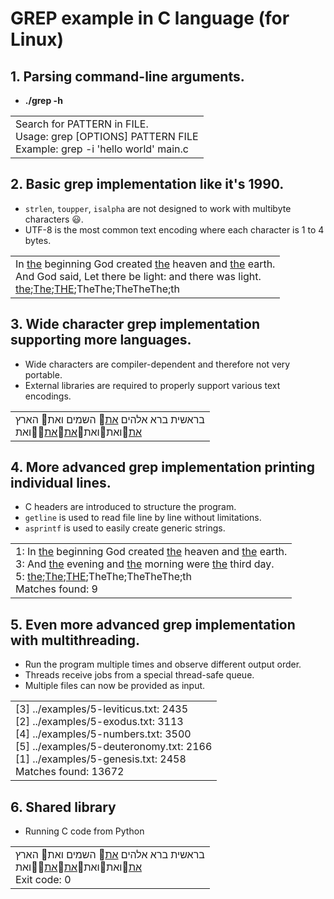 # GREP example in C language (for Linux)

## 1. Parsing command-line arguments.
* **./grep -h**
<table><tr><td>
Search for PATTERN in FILE.<br>
Usage: grep [OPTIONS] PATTERN FILE<br>
Example: grep -i 'hello world' main.c
</table></tr></td>

## 2. Basic grep implementation like it's 1990.
* ```strlen```, ```toupper```, ```isalpha``` are not designed to work with multibyte characters 😃️.
* UTF-8 is the most common text encoding where each character is 1 to 4 bytes.
<table><tr><td>
In <ins>the</ins> beginning God created <ins>the</ins> heaven and <ins>the</ins> earth.<br>
And God said, Let there be light: and there was light.<br>
<ins>the</ins>;<ins>The</ins>;<ins>THE</ins>;TheThe;TheTheThe;th
</table></tr></td>

## 3. Wide character grep implementation supporting more languages.
* Wide characters are compiler-dependent and therefore not very portable.
* External libraries are required to properly support various text encodings.
<table><tr><td>
בראשית ברא אלהים <ins>את</ins>👋️ השמים ואת👋️ הארץ<br>
<ins>את</ins>👋️ואת👋️ואת👋️<ins>את</ins>👋️<ins>את</ins>👋️👋️ואת
</table></tr></td>

## 4. More advanced grep implementation printing individual lines.
* C headers are introduced to structure the program.
* ```getline``` is used to read file line by line without limitations.
* ```asprintf``` is used to easily create generic strings.
<table><tr><td>
1: In <ins>the</ins> beginning God created <ins>the</ins> heaven and <ins>the</ins> earth.<br>
3: And <ins>the</ins> evening and <ins>the</ins> morning were <ins>the</ins> third day.<br>
5: <ins>the</ins>;<ins>The</ins>;<ins>THE</ins>;TheThe;TheTheThe;th<br>
Matches found: 9
</table></tr></td>

## 5. Even more advanced grep implementation with multithreading.
* Run the program multiple times and observe different output order.
* Threads receive jobs from a special thread-safe queue.
* Multiple files can now be provided as input.
<table><tr><td>
[3] ../examples/5-leviticus.txt: 2435<br>
[2] ../examples/5-exodus.txt: 3113<br>
[4] ../examples/5-numbers.txt: 3500<br>
[5] ../examples/5-deuteronomy.txt: 2166<br>
[1] ../examples/5-genesis.txt: 2458<br>
Matches found: 13672
</table></tr></td>

## 6. Shared library
* Running C code from Python
<table><tr><td>
בראשית ברא אלהים <ins>את</ins>👋️ השמים ואת👋️ הארץ<br>
<ins>את</ins>👋️ואת👋️ואת👋️<ins>את</ins>👋️<ins>את</ins>👋️👋️ואת<br>
Exit code: 0
</table></tr></td>
